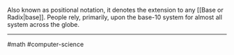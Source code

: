 Also known as positional notation, it denotes the extension to any [[Base or Radix|base]]. People rely, primarily, upon the base-10 system for almost all system across the globe.

---
#math #computer-science 
